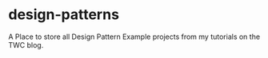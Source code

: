 # design-patterns
A Place to store all Design Pattern Example projects from my tutorials on the TWC blog.
